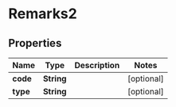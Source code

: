 

# Remarks2


## Properties

| Name | Type | Description | Notes |
|------------ | ------------- | ------------- | -------------|
|**code** | **String** |  |  [optional] |
|**type** | **String** |  |  [optional] |



